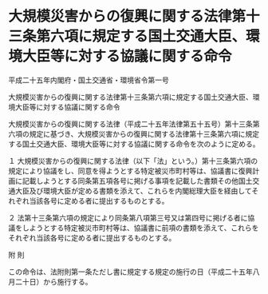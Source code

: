 # 大規模災害からの復興に関する法律第十三条第六項に規定する国土交通大臣、環境大臣等に対する協議に関する命令

平成二十五年内閣府・国土交通省・環境省令第一号

大規模災害からの復興に関する法律第十三条第六項に規定する国土交通大臣、環境大臣等に対する協議に関する命令

大規模災害からの復興に関する法律（平成二十五年法律第五十五号）第十三条第六項の規定に基づき、大規模災害からの復興に関する法律第十三条第六項に規定する国土交通大臣、環境大臣等に対する協議に関する命令を次のように定める。

１ 大規模災害からの復興に関する法律（以下「法」という。）第十三条第六項の規定により協議をし、同意を得ようとする特定被災市町村等は、協議書に復興計画に記載しようとする同条第五項各号に掲げる事項を記載した書類その他国土交通大臣及び環境大臣が定める書類を添えて、これらを内閣総理大臣を経由してそれぞれ当該各号に定める者に提出するものとする。

２ 法第十三条第六項の規定により同条第八項第三号又は第四号に掲げる者に協議をしようとする特定被災市町村等は、協議書に前項の書類を添えて、これらをそれぞれ当該各号に定める者に提出するものとする。

附 則

この命令は、法附則第一条ただし書に規定する規定の施行の日（平成二十五年八月二十日）から施行する。
